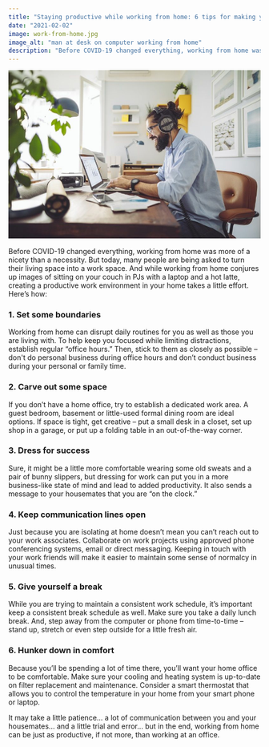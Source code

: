 ```yaml
---
title: "Staying productive while working from home: 6 tips for making your home your office"
date: "2021-02-02"
image: work-from-home.jpg
image_alt: "man at desk on computer working from home"
description: "Before COVID-19 changed everything, working from home was more of a nicety than a necessity. But today, many people are being asked to turn their living space into a work space."
---
```


![man at desk on computer working from home](work-from-home.jpg)

Before COVID-19 changed everything, working from home was more of a nicety than a necessity. But today, many people are being asked to turn their living space into a work space. And while working from home conjures up images of sitting on your couch in PJs with a laptop and a hot latte, creating a productive work environment in your home takes a little effort. Here’s how:

### 1. Set some boundaries

Working from home can disrupt daily routines for you as well as those you are living with. To help keep you focused while limiting distractions, establish regular “office hours.” Then, stick to them as closely as possible – don't do personal business during office hours and don’t conduct business during your personal or family time.

### 2. Carve out some space

If you don’t have a home office, try to establish a dedicated work area. A guest bedroom, basement or little-used formal dining room are ideal options. If space is tight, get creative – put a small desk in a closet, set up shop in a garage, or put up a folding table in an out-of-the-way corner.

### 3. Dress for success

Sure, it might be a little more comfortable wearing some old sweats and a pair of bunny slippers, but dressing for work can put you in a more business-like state of mind and lead to added productivity. It also sends a message to your housemates that you are “on the clock.”

### 4. Keep communication lines open

Just because you are isolating at home doesn’t mean you can’t reach out to your work associates. Collaborate on work projects using approved phone conferencing systems, email or direct messaging. Keeping in touch with your work friends will make it easier to maintain some sense of normalcy in unusual times.

### 5. Give yourself a break

While you are trying to maintain a consistent work schedule, it’s important keep a consistent break schedule as well. Make sure you take a daily lunch break. And, step away from the computer or phone from time-to-time – stand up, stretch or even step outside for a little fresh air.

### 6. Hunker down in comfort

Because you’ll be spending a lot of time there, you’ll want your home office to be comfortable. Make sure your cooling and heating system is up-to-date on filter replacement and maintenance. Consider a smart thermostat that allows you to control the temperature in your home from your smart phone or laptop.

It may take a little patience... a lot of communication between you and your housemates... and a little trial and error... but in the end, working from home can be just as productive, if not more, than working at an office.
